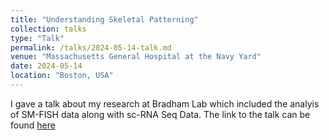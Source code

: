```yaml
---
title: "Understanding Skeletal Patterning"
collection: talks
type: "Talk"
permalink: /talks/2024-05-14-talk.md
venue: "Massachusetts General Hospital at the Navy Yard"
date: 2024-05-14
location: "Boston, USA"
---
```



I gave a talk about my research at Bradham Lab which included the analyis of SM-FISH data along with sc-RNA Seq Data. The link to the talk can be found [here](https://docs.google.com/presentation/d/1h_bQ9o3dC1Gh-eSNnzEcC0RTMqIAoCWh/edit?usp=sharing&ouid=103568743647686940766&rtpof=true&sd=true)
